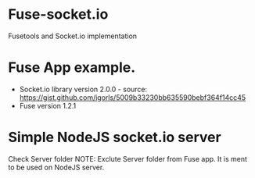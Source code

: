 # Fuse-socket.io
Fusetools and Socket.io implementation

# Fuse App example. 
 - Socket.io library version 2.0.0 - source: https://gist.github.com/igorls/5009b33230bb635590bebf364f14cc45
 - Fuse version 1.2.1
 
 # Simple NodeJS socket.io server
 Check Server folder
 NOTE: Exclute Server folder from Fuse app. It is ment to be used on NodeJS server. 
 
